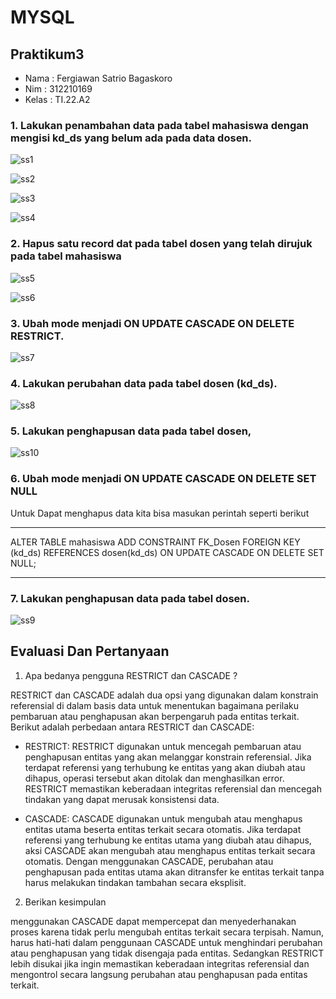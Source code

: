 # MYSQL
## Praktikum3

* Nama   : Fergiawan Satrio Bagaskoro
* Nim    : 312210169
* Kelas  : TI.22.A2



### 1. Lakukan penambahan data pada tabel mahasiswa dengan mengisi kd_ds yang belum ada pada data dosen. 

![ss1](https://github.com/FsBagaskorooooo/Praktikum3/assets/130354090/1723a510-8e66-4d9c-ac4c-cb022a3c3838)

![ss2](https://github.com/FsBagaskorooooo/Praktikum3/assets/130354090/69840f33-c3fe-40fe-b649-599c034598a2)

![ss3](https://github.com/FsBagaskorooooo/Praktikum3/assets/130354090/803d6d6f-baec-48e0-86b7-7995c4716bc3)

![ss4](https://github.com/FsBagaskorooooo/Praktikum3/assets/130354090/1ef27cdc-9ee7-4f49-9994-09c781af137f)

### 2. Hapus satu record dat pada tabel dosen yang telah dirujuk pada tabel mahasiswa

![ss5](https://github.com/FsBagaskorooooo/Praktikum3/assets/130354090/c86d9ffd-bc32-4bdb-88ef-618142575d2f)

![ss6](https://github.com/FsBagaskorooooo/Praktikum3/assets/130354090/2f554b3e-6bd5-438f-8547-27c0cfd2bfd6)

### 3. Ubah mode menjadi ON UPDATE CASCADE ON DELETE RESTRICT. 


![ss7](https://github.com/FsBagaskorooooo/Praktikum3/assets/130354090/ce5f7cd4-463d-4c1b-b5ac-b1d4139cdcaf)

### 4. Lakukan perubahan data pada tabel dosen (kd_ds).

![ss8](https://github.com/FsBagaskorooooo/Praktikum3/assets/130354090/c422a6f5-0d81-43ae-a603-3b3b9e84211b)

### 5. Lakukan penghapusan data pada tabel dosen, 

![ss10](https://github.com/FsBagaskorooooo/Praktikum3/assets/130354090/8ff58b9a-9121-4469-8b23-da0d91db94d2)

### 6. Ubah mode menjadi ON UPDATE CASCADE ON DELETE SET NULL 
Untuk Dapat menghapus data kita bisa masukan perintah seperti berikut

***
ALTER TABLE mahasiswa ADD CONSTRAINT FK_Dosen FOREIGN KEY (kd_ds) REFERENCES dosen(kd_ds) ON UPDATE CASCADE ON DELETE SET NULL;
***

### 7. Lakukan penghapusan data pada tabel dosen.

![ss9](https://github.com/FsBagaskorooooo/Praktikum3/assets/130354090/d01a5eb0-8127-478b-8dfe-0201f3aac3f7)


## Evaluasi Dan Pertanyaan

1. Apa bedanya pengguna RESTRICT dan CASCADE ?

RESTRICT dan CASCADE adalah dua opsi yang digunakan dalam konstrain referensial di dalam basis data untuk menentukan bagaimana perilaku pembaruan atau penghapusan akan berpengaruh pada entitas terkait. Berikut adalah perbedaan antara RESTRICT dan CASCADE:

*    RESTRICT: RESTRICT digunakan untuk mencegah pembaruan atau penghapusan entitas yang akan melanggar konstrain referensial. Jika terdapat referensi yang terhubung ke entitas yang akan diubah atau dihapus, operasi tersebut akan ditolak dan menghasilkan error. RESTRICT memastikan keberadaan integritas referensial dan mencegah tindakan yang dapat merusak konsistensi data.

*    CASCADE: CASCADE digunakan untuk mengubah atau menghapus entitas utama beserta entitas terkait secara otomatis. Jika terdapat referensi yang terhubung ke entitas utama yang diubah atau dihapus, aksi CASCADE akan mengubah atau menghapus entitas terkait secara otomatis. Dengan menggunakan CASCADE, perubahan atau penghapusan pada entitas utama akan ditransfer ke entitas terkait tanpa harus melakukan tindakan tambahan secara eksplisit.

2. Berikan kesimpulan

menggunakan CASCADE dapat mempercepat dan menyederhanakan proses karena tidak perlu mengubah entitas terkait secara terpisah. Namun, harus hati-hati dalam penggunaan CASCADE untuk menghindari perubahan atau penghapusan yang tidak disengaja pada entitas. Sedangkan RESTRICT lebih disukai jika ingin memastikan keberadaan integritas referensial dan mengontrol secara langsung perubahan atau penghapusan pada entitas terkait.













